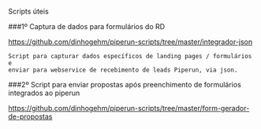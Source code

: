 Scripts úteis

###1º Captura de dados para formulários do RD

https://github.com/dinhogehm/piperun-scripts/tree/master/integrador-json
```
Script para capturar dados específicos de landing pages / formulários e
enviar para webservice de recebimento de leads Piperun, via json.
```
###2º Script para enviar propostas após preenchimento de formulários integrados ao piperun

https://github.com/dinhogehm/piperun-scripts/tree/master/form-gerador-de-propostas
